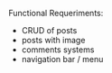 Functional Requeriments:
- CRUD of posts
- posts with image
- comments systems
- navigation bar / menu